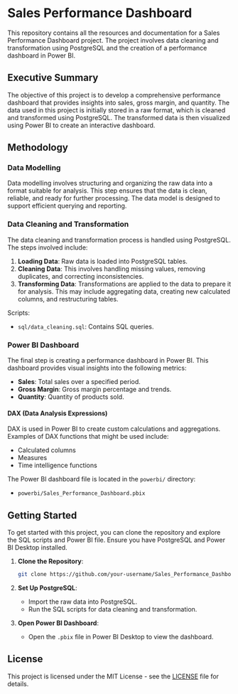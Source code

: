 # Sales Performance Dashboard

This repository contains all the resources and documentation for a Sales Performance Dashboard project. The project involves data cleaning and transformation using PostgreSQL and the creation of a performance dashboard in Power BI.

## Executive Summary

The objective of this project is to develop a comprehensive performance dashboard that provides insights into sales, gross margin, and quantity. The data used in this project is initially stored in a raw format, which is cleaned and transformed using PostgreSQL. The transformed data is then visualized using Power BI to create an interactive dashboard.

## Methodology

### Data Modelling

Data modelling involves structuring and organizing the raw data into a format suitable for analysis. This step ensures that the data is clean, reliable, and ready for further processing. The data model is designed to support efficient querying and reporting.

### Data Cleaning and Transformation

The data cleaning and transformation process is handled using PostgreSQL. The steps involved include:

1. **Loading Data**: Raw data is loaded into PostgreSQL tables.
2. **Cleaning Data**: This involves handling missing values, removing duplicates, and correcting inconsistencies.
3. **Transforming Data**: Transformations are applied to the data to prepare it for analysis. This may include aggregating data, creating new calculated columns, and restructuring tables.

Scripts:
- `sql/data_cleaning.sql`: Contains SQL queries.

### Power BI Dashboard

The final step is creating a performance dashboard in Power BI. This dashboard provides visual insights into the following metrics:
- **Sales**: Total sales over a specified period.
- **Gross Margin**: Gross margin percentage and trends.
- **Quantity**: Quantity of products sold.

#### DAX (Data Analysis Expressions)

DAX is used in Power BI to create custom calculations and aggregations. Examples of DAX functions that might be used include:
- Calculated columns
- Measures
- Time intelligence functions

The Power BI dashboard file is located in the `powerbi/` directory:
- `powerbi/Sales_Performance_Dashboard.pbix`

## Getting Started

To get started with this project, you can clone the repository and explore the SQL scripts and Power BI file. Ensure you have PostgreSQL and Power BI Desktop installed.

1. **Clone the Repository**:
    ```bash
    git clone https://github.com/your-username/Sales_Performance_Dashboard.git
    ```
2. **Set Up PostgreSQL**:
    - Import the raw data into PostgreSQL.
    - Run the SQL scripts for data cleaning and transformation.

3. **Open Power BI Dashboard**:
    - Open the `.pbix` file in Power BI Desktop to view the dashboard.

## License

This project is licensed under the MIT License - see the [LICENSE](LICENSE) file for details.

